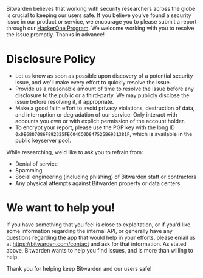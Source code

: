 Bitwarden believes that working with security researchers across the globe is crucial to keeping our users safe. If you believe you've found a security issue in our product or service, we encourage you to please submit a report through our [HackerOne Program](https://hackerone.com/bitwarden/). We welcome working with you to resolve the issue promptly. Thanks in advance!

# Disclosure Policy

- Let us know as soon as possible upon discovery of a potential security issue, and we'll make every effort to quickly resolve the issue.
- Provide us a reasonable amount of time to resolve the issue before any disclosure to the public or a third-party. We may publicly disclose the issue before resolving it, if appropriate.
- Make a good faith effort to avoid privacy violations, destruction of data, and interruption or degradation of our service. Only interact with accounts you own or with explicit permission of the account holder.
- To encrypt your report, please use the PGP key with the long ID `0xDE6887086F892325FEC04CC0D847525B6931381F`, which is available in the public keyserver pool.

While researching, we'd like to ask you to refrain from:

- Denial of service
- Spamming
- Social engineering (including phishing) of Bitwarden staff or contractors
- Any physical attempts against Bitwarden property or data centers

# We want to help you!

If you have something that you feel is close to exploitation, or if you'd like some information regarding the internal API, or generally have any questions regarding the app that would help in your efforts, please email us at https://bitwarden.com/contact and ask for that information. As stated above, Bitwarden wants to help you find issues, and is more than willing to help.

Thank you for helping keep Bitwarden and our users safe!
